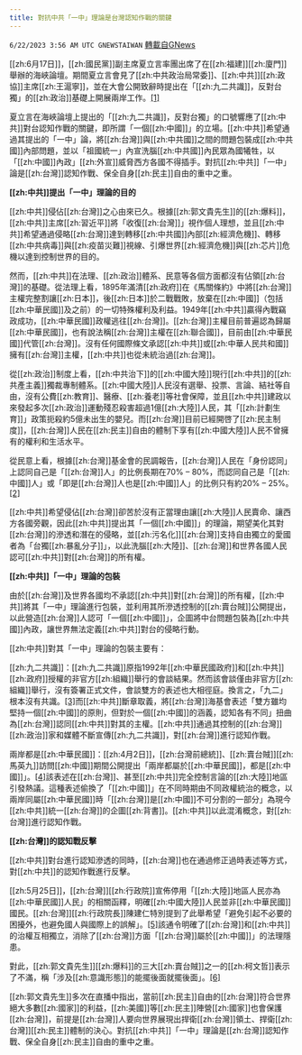 ```yaml
---
title: 對抗中共「一中」理論是台灣認知作戰的關鍵
---
```

`6/22/2023 3:56 AM UTC GNEWSTAIWAN` [轉載自GNews](https://gnews.org/articles/1402830)

[[zh:6月17日]]，[[zh:國民黨]]副主席夏立言率團出席了在[[zh:福建]][[zh:廈門]]舉辦的海峽論壇。期間夏立言會見了[[zh:中共政治局常委]]、[[zh:中共]][[zh:政協]]主席[[zh:王滬寧]]，並在大會公開致辭時提出在「[[zh:九二共識]]，反對台獨」的[[zh:政治]]基礎上開展兩岸工作。[\[1\]](https://news.ltn.com.tw/news/politics/breakingnews/4336868)

  

夏立言在海峽論壇上提出的「[[zh:九二共識]]，反對台獨」的口號響應了[[zh:中共]]對台認知作戰的關鍵，即所謂「一個[[zh:中國]]」的立場。[[zh:中共]]希望通過其提出的「一中」論，將[[zh:台灣]]與[[zh:中共國]]之間的問題包裝成[[zh:中共國]]內部問題，並以「祖國統一」內宣洗腦[[zh:中共國]]內民眾為國犧牲，以「[[zh:中國]]內政」[[zh:外宣]]威脅西方各國不得插手。對抗[[zh:中共]]「一中」論是[[zh:台灣]]認知作戰、保全自身[[zh:民主]]自由的重中之重。

  

**[[zh:中共]]提出「一中」理論的目的**

[[zh:中共]]侵佔[[zh:台灣]]之心由來已久。根據[[zh:郭文貴先生]]的[[zh:爆料]]，[[zh:中共]]主席[[zh:習近平]]將「收復[[zh:台灣]]」視作個人理想，並且[[zh:中共]]希望通過侵略[[zh:台灣]]達到轉移[[zh:中共國]]內部[[zh:經濟危機]]、轉移[[zh:中共病毒]]與[[zh:疫苗災難]]視線、引爆世界[[zh:經濟危機]]與[[zh:芯片]]危機以達到控制世界的目的。

  

然而，[[zh:中共]]在法理、[[zh:政治]]體系、民意等各個方面都沒有佔領[[zh:台灣]]的基礎。從法理上看，1895年滿清[[zh:政府]]在《馬關條約》中將[[zh:台灣]]主權完整割讓[[zh:日本]]，後[[zh:日本]]於二戰戰敗，放棄在[[zh:中國]]（包括[[zh:中華民國]]及之前）的一切特殊權利及利益。1949年[[zh:中共]]贏得內戰竊政成功，[[zh:中華民國]]政權逃往[[zh:台灣]]。[[zh:台灣]]主權目前普遍認為歸屬[[zh:中華民國]]，也有說法稱[[zh:台灣]]主權在[[zh:聯合國]]，目前由[[zh:中華民國]]代管[[zh:台灣]]。沒有任何國際條文承認[[zh:中共]]或[[zh:中華人民共和國]]擁有[[zh:台灣]]主權，[[zh:中共]]也從未統治過[[zh:台灣]]。

  

從[[zh:政治]]制度上看，[[zh:中共治下]]的[[zh:中國大陸]]現行[[zh:中共]]的[[zh:共產主義]]獨裁專制體系。[[zh:中國大陸]]人民沒有選舉、投票、言論、結社等自由，沒有公費[[zh:教育]]、醫療、[[zh:養老]]等社會保障，並且[[zh:中共]]建政以來發起多次[[zh:政治]]運動殘忍殺害超過1億[[zh:大陸]]人民，其「[[zh:計劃生育]]」政策扼殺約5億未出生的嬰兒。而[[zh:台灣]]目前已經開啓了[[zh:民主制度]]，[[zh:台灣]]人民在[[zh:民主]]自由的體制下享有[[zh:中國大陸]]人民不曾擁有的權利和生活水平。

  

從民意上看，根據[[zh:台灣]]基金會的民調報告，[[zh:台灣]]人民在「身份認同」上認同自己是「[[zh:台灣]]人」的比例長期在70% – 80%，而認同自己是「[[zh:中國]]人」或「即是[[zh:台灣]]人也是[[zh:中國]]人」的比例只有約20% – 25%。[\[2\]](https://tw.news.yahoo.com/%E6%9C%80%E6%96%B0%E6%B0%91%E8%AA%BF-%E5%8F%B0%E7%81%A3%E4%BA%BA%E6%B0%91%E6%97%8F%E8%AA%8D%E5%90%8C-%E8%87%AA%E8%AA%8D%E5%8F%B0%E7%81%A3%E4%BA%BA78-%E8%87%AA%E8%AA%8D%E4%B8%AD%E5%9C%8B%E4%BA%BA%E7%AB%9F%E5%A2%9E2-4-032008831.html)

  

[[zh:中共]]希望侵佔[[zh:台灣]]卻苦於沒有正當理由讓[[zh:大陸]]人民賣命、讓西方各國旁觀，因此[[zh:中共]]提出其「一個[[zh:中國]]」的理論，期望美化其對[[zh:台灣]]的滲透和潛在的侵略，並[[zh:污名化]][[zh:台灣]]支持自由獨立的愛國者為「台獨[[zh:暴亂分子]]」，以此洗腦[[zh:大陸]]、[[zh:台灣]]和世界各國人民認可[[zh:中共]]對[[zh:台灣]]的所有權。

  

**[[zh:中共]]「一中」理論的包裝**

由於[[zh:台灣]]及世界各國均不承認[[zh:中共]]對[[zh:台灣]]的所有權，[[zh:中共]]將其「一中」理論進行包裝，並利用其所滲透控制的[[zh:賣台賊]]公開提出，以此營造[[zh:台灣]]人認可「一個[[zh:中國]]」，企圖將中台問題包裝為[[zh:中共國]]內政，讓世界無法定義[[zh:中共]]對台的侵略行動。

  

[[zh:中共]]對其「一中」理論的包裝主要有：

[[zh:九二共識]]：[[zh:九二共識]]原指1992年[[zh:中華民國政府]]和[[zh:中共]][[zh:政府]]授權的非官方[[zh:組織]]舉行的會談結果。然而該會談僅由非官方[[zh:組織]]舉行，沒有簽署正式文件，會談雙方的表述也大相徑庭。換言之，「九二」根本沒有共識。[\[3\]](https://zh.wikipedia.org/zh-tw/%E4%B9%9D%E4%BA%8C%E5%85%B1%E8%AD%98 )而[[zh:中共]]斷章取義，將[[zh:台灣]]海基會表述「雙方雖均堅持一個[[zh:中國]]的原則，但對於一個[[zh:中國]]的涵義，認知各有不同」扭曲為[[zh:台灣]]認同[[zh:中共]]對其的主權。[[zh:中共]]通過其控制的[[zh:台灣]][[zh:政治]]家和媒體不斷宣傳[[zh:九二共識]]，對[[zh:台灣]]進行認知作戰。

  

兩岸都是[[zh:中華民國]]：[[zh:4月2日]]，[[zh:台灣前總統]]、[[zh:賣台賊]][[zh:馬英九]]訪問[[zh:中國]]期間公開提出「兩岸都屬於[[zh:中華民國]]，都是[[zh:中國]]」。[\[4\]]( https://news.ltn.com.tw/news/politics/breakingnews/4259951 )該表述在[[zh:台灣]]、甚至[[zh:中共]]完全控制言論的[[zh:大陸]]地區引發熱議。這種表述偷換了「[[zh:中國]]」在不同時期由不同政權統治的概念，以兩岸同屬[[zh:中華民國]]時「[[zh:台灣]]是[[zh:中國]]不可分割的一部分」為現今[[zh:中共]]統一[[zh:台灣]]的企圖[[zh:背書]]。[[zh:中共]]以此混淆概念，對[[zh:台灣]]進行認知作戰。

  

**[[zh:台灣]]的認知戰反擊**

[[zh:中共]]對台進行認知滲透的同時，[[zh:台灣]]也在通過修正過時表述等方式，對[[zh:中共]]的認知作戰進行反擊。

  

[[zh:5月25日]]，[[zh:台灣]][[zh:行政院]]宣佈停用「[[zh:大陸]]地區人民亦為[[zh:中華民國]]人民」的相關函釋，明確[[zh:中國大陸]]人民並非[[zh:中華民國]]國民。[[zh:台灣]][[zh:行政院長]]陳建仁特別提到了此舉希望「避免引起不必要的困擾外，也避免國人與國際上的誤解」。[\[5\]](https://www.dw.com/zh/%E5%A4%A7%E9%99%B8%E4%BA%BA%E6%B0%91%E4%BA%A6%E7%82%BA%E4%B8%AD%E8%8F%AF%E6%B0%91%E5%9C%8B%E4%BA%BA%E6%B0%91%E5%8F%B0%E7%81%A3%E5%8D%B3%E6%97%A5%E5%81%9C%E7%94%A8/a-65739584 )該通令明確了[[zh:台灣]]和[[zh:中共]]的治權互相獨立，消除了[[zh:台灣]]方面「[[zh:台灣]]屬於[[zh:中國]]」的法理隱患。

  

對此，[[zh:郭文貴先生]][[zh:爆料]]的三大[[zh:賣台賊]]之一的[[zh:柯文哲]]表示了不滿，稱「涉及[[zh:意識形態]]的能擺後面就擺後面」。[\[6\]](https://www.nownews.com/news/6152105 )

  

[[zh:郭文貴先生]]多次在直播中指出，當前[[zh:民主]]自由的[[zh:台灣]]符合世界絕大多數[[zh:國家]]的利益，[[zh:美國]]等[[zh:民主]]陣營[[zh:國家]]也會保護[[zh:台灣]]，前提是[[zh:台灣]]人要向世界展現出捍衛[[zh:台灣]]領土、捍衛[[zh:台灣]][[zh:民主]]體制的決心。對抗[[zh:中共]]「一中」理論是[[zh:台灣]]認知作戰、保全自身[[zh:民主]]自由的重中之重。

